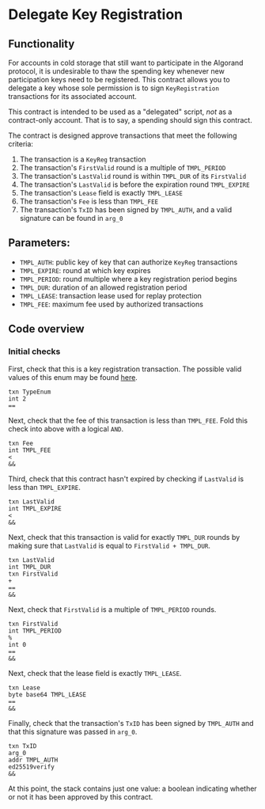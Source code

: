 # Delegate Key Registration

## Functionality

For accounts in cold storage that still want to participate in the Algorand protocol, it is undesirable to thaw the spending key whenever new participation keys need to be registered. This contract allows you to delegate a key whose sole permission is to sign `KeyRegistration` transactions for its associated account.

This contract is intended to be used as a "delegated" script, *not* as a contract-only account. That is to say, a spending should sign this contract.

The contract is designed approve transactions that meet the following criteria:
  1. The transaction is a `KeyReg` transaction
  2. The transaction's `FirstValid` round is a multiple of `TMPL_PERIOD`
  3. The transaction's `LastValid` round is within `TMPL_DUR` of its `FirstValid`
  4. The transaction's `LastValid` is before the expiration round `TMPL_EXPIRE`
  5. The transaction's `Lease` field is exactly `TMPL_LEASE`
  6. The transaction's `Fee` is less than `TMPL_FEE`
  7. The transaction's `TxID` has been signed by `TMPL_AUTH`, and a valid signature can be found in `arg_0`

## Parameters:

  - `TMPL_AUTH`: public key of key that can authorize `KeyReg` transactions
  - `TMPL_EXPIRE`: round at which key expires
  - `TMPL_PERIOD`: round multiple where a key registration period begins
  - `TMPL_DUR`: duration of an allowed registration period
  - `TMPL_LEASE`: transaction lease used for replay protection
  - `TMPL_FEE`: maximum fee used by authorized transactions

## Code overview

### Initial checks
First, check that this is a key registration transaction. The possible valid values of this enum may be found [here](https://github.com/algorand/go-algorand/blob/9978b3aed0643751246af82f5538ba1e7de47310/data/transactions/logic/assembler.go#L569).

```
txn TypeEnum
int 2
==
```

Next, check that the fee of this transaction is less than `TMPL_FEE`. Fold this check into above with a logical `AND`.

```
txn Fee
int TMPL_FEE
<
&&
```

Third, check that this contract hasn't expired by checking if `LastValid` is less than `TMPL_EXPIRE`.

```
txn LastValid
int TMPL_EXPIRE
<
&&
```

Next, check that this transaction is valid for exactly `TMPL_DUR` rounds by making sure that `LastValid` is equal to `FirstValid + TMPL_DUR`.

```
txn LastValid
int TMPL_DUR
txn FirstValid
+
==
&&
```

Next, check that `FirstValid` is a multiple of `TMPL_PERIOD` rounds.

```
txn FirstValid
int TMPL_PERIOD
%
int 0
==
&&
```

Next, check that the lease field is exactly `TMPL_LEASE`.

```
txn Lease
byte base64 TMPL_LEASE
==
&&
```

Finally, check that the transaction's `TxID` has been signed by `TMPL_AUTH` and that this signature was passed in `arg_0`.

```
txn TxID
arg_0
addr TMPL_AUTH
ed25519verify
&&
```

At this point, the stack contains just one value: a boolean indicating whether or not it has been approved by this contract.
